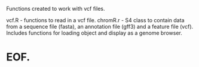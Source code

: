 Functions created to work with vcf files.

vcf.R - functions to read in a vcf file.
chromR.r - S4 class to contain data from a sequence file (fasta), an annotation file (gff3) and a feature file (vcf).  Includes functions for loading object and display as a genome browser.

# EOF. 

